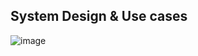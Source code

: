 ## System Design & Use cases
![image](https://github.com/mehmetali10/Distributed-Task-Queue/assets/77547122/5b213d42-32fb-4ba0-8731-828033edc534)


